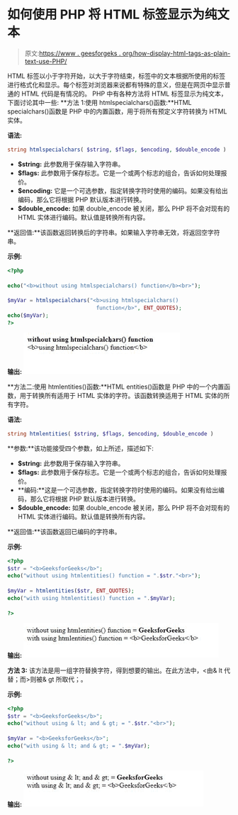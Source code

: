# 如何使用 PHP 将 HTML 标签显示为纯文本

> 原文:[https://www . geesforgeks . org/how-display-html-tags-as-plain-text-use-PHP/](https://www.geeksforgeeks.org/how-to-display-html-tags-as-plain-text-using-php/)

HTML 标签以小于字符开始，以大于字符结束，标签中的文本根据所使用的标签进行格式化和显示。每个标签对浏览器来说都有特殊的意义，但是在网页中显示普通的 HTML 代码是有情况的。
PHP 中有各种方法将 HTML 标签显示为纯文本，下面讨论其中一些:
**方法 1:使用 htmlspecialchars()函数:**HTML specialchars()函数是 PHP 中的内置函数，用于将所有预定义字符转换为 HTML 实体。

**语法:**

```php
string htmlspecialchars( $string, $flags, $encoding, $double_encode )
```

*   **$string:** 此参数用于保存输入字符串。
*   **$flags:** 此参数用于保存标志。它是一个或两个标志的组合，告诉如何处理报价。
*   **$encoding:** 它是一个可选参数，指定转换字符时使用的编码。如果没有给出编码，那么它将根据 PHP 默认版本进行转换。
*   **$double_encode:** 如果 double_encode 被关闭，那么 PHP 将不会对现有的 HTML 实体进行编码。默认值是转换所有内容。

**返回值:**该函数返回转换后的字符串。如果输入字符串无效，将返回空字符串。

**示例:**

```php
<?php

echo("<b>without using htmlspecialchars() function</b><br>");

$myVar = htmlspecialchars("<b>using htmlspecialchars()
                            function</b>", ENT_QUOTES);
echo($myVar);
?>
```

**输出:**
![](img/8e8f2163aae84993bc5f604482f06844.png)

**方法二:使用 htmlentities()函数:**HTML entities()函数是 PHP 中的一个内置函数，用于转换所有适用于 HTML 实体的字符。该函数转换适用于 HTML 实体的所有字符。

**语法:**

```php
string htmlentities( $string, $flags, $encoding, $double_encode )
```

**参数:**该功能接受四个参数，如上所述，描述如下:

*   **$string:** 此参数用于保存输入字符串。
*   **$flags:** 此参数用于保存标志。它是一个或两个标志的组合，告诉如何处理报价。
*   **编码:**这是一个可选参数，指定转换字符时使用的编码。如果没有给出编码，那么它将根据 PHP 默认版本进行转换。
*   **$double_encode:** 如果 double_encode 被关闭，那么 PHP 将不会对现有的 HTML 实体进行编码。默认值是转换所有内容。

**返回值:**该函数返回已编码的字符串。

**示例:**

```php
<?php
$str = "<b>GeeksforGeeks</b>";
echo("without using htmlentities() function = ".$str."<br>");

$myVar = htmlentities($str, ENT_QUOTES);
echo("with using htmlentities() function = ".$myVar);

?>
```

**输出:**
![](img/bc2f096d81ec0f2d06da1e5a6174b5af.png)

**方法 3:** 该方法是用一组字符替换字符，得到想要的输出。在此方法中，<由& lt 代替；而>则被& gt 所取代；。

**示例:**

```php
<?php
$str = "<b>GeeksforGeeks</b>";
echo("without using & lt; and & gt; = ".$str."<br>");

$myVar = "<b>GeeksforGeeks</b>";
echo("with using & lt; and & gt; = ".$myVar);

?>
```

**输出:**
![](img/e2b8fbb7fdb5e6f0f9a04a3c786d4206.png)
